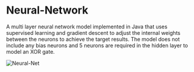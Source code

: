 # Neural-Network
A multi layer neural network  model implemented in Java that uses supervised learning and gradient descent to adjust the internal weights between the neurons to achieve the target results.
The model does not include any bias neurons and 5 neurons are required in the hidden layer to model an XOR gate.

<img src="https://i.ibb.co/gMVNPQZ/Neural-Net.png" alt="Neural-Net" border="0">
